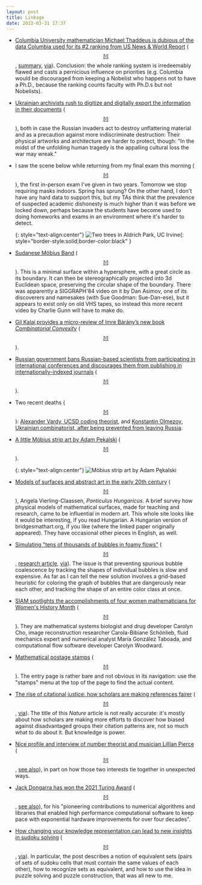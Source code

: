 ```yaml
---
layout: post
title: Linkage
date: 2022-03-31 17:37
---
```

* [Columbia University mathematician Michael Thaddeus is dubious of the data Columbia used for its #2 ranking from US News & World Report](http://www.math.columbia.edu/~thaddeus/ranking/investigation.html) <span style="white-space:nowrap">([$$\mathbb{M}$$](https://mathstodon.xyz/@11011110/107970703826205607),</span> [summary](http://www.math.columbia.edu/~thaddeus/ranking/executivesummary.pdf), [via](https://www.chronicle.com/article/columbia-is-ranked-no-2-by-u-s-news-a-professor-says-its-spot-is-based-on-false-data)). Conclusion: the whole ranking system is irredeemably flawed and casts a pernicious influence on priorities (e.g. Columbia would be discouraged from keeping a Nobelist who happens not to have a Ph.D., because the ranking counts faculty with Ph.D.s but not Nobelists).

* [Ukrainian archivists rush to digitize and digitally export the information in their documents](https://www.theguardian.com/commentisfree/2022/mar/15/ukrainian-heritage-under-threat-truth-soviet-era-russia) <span style="white-space:nowrap">([$$\mathbb{M}$$](https://mathstodon.xyz/@11011110/107975640992420745)),</span> both in case the Russian invaders act to destroy unflattering material and as a precaution against more indiscriminate destruction: 
Their physical artworks and architecture are harder to protect, though: "In the midst of the unfolding human tragedy is the appalling cultural loss the war may wreak."

* I saw the scene below while returning from my final exam this morning <span style="white-space:nowrap">([$$\mathbb{M}$$](https://mathstodon.xyz/@11011110/107980104426629314)),</span> the first in-person exam I've given in two years. Tomorrow we stop requiring masks indoors. Spring has sprung? On the other hand, I don't have any hard data to support this, but my TAs think that the prevalence of suspected academic dishonesty is much higher than it was before we locked down, perhaps because the students have become used to doing homeworks and exams in an environment where it's harder to detect.

  {: style="text-align:center"}
![Two trees in Aldrich Park, UC Irvine](https://www.ics.uci.edu/~eppstein/pix/2trees/2trees-m.jpg){: style="border-style:solid;border-color:black" }

* [Sudanese Möbius Band](https://vimeo.com/286360639) <span style="white-space:nowrap">([$$\mathbb{M}$$](https://mathstodon.xyz/@11011110/107987571486022171)).</span> This is a minimal surface within a hypersphere, with a great circle as its boundary. It can then be stereographically projected into 3d Euclidean space, preserving the circular shape of the boundary. There was apparently a SIGGRAPH'84 video on it by Dan Asimov, one of its discoverers and namesakes (with Sue Goodman: Sue-Dan-ese), but it appears to exist only on old VHS tapes, so instead this more recent video by Charlie Gunn will have to make do.

* [Gil Kalai provides a micro-review of Imre Bárány’s new book _Combinatorial Convexity_](https://gilkalai.wordpress.com/2022/03/21/combinatorial-convexity-a-wonderful-new-book-by-imre-barany/) <span style="white-space:nowrap">([$$\mathbb{M}$$](https://mathstodon.xyz/@11011110/107995544907177318)).</span> 

* [Russian government bans Russian-based scientists from participating in international conferences and discourages them from publishing in internationally-indexed journals](https://www.theverge.com/2022/3/21/22988994/russia-science-publication-database-conferences) <span style="white-space:nowrap">([$$\mathbb{M}$$](https://mathstodon.xyz/@11011110/107998691420226306)).</span>

* Two recent deaths <span style="white-space:nowrap">([$$\mathbb{M}$$](https://mathstodon.xyz/@11011110/108002049810796984)):</span> [Alexander Vardy, UCSD coding theorist](https://www.itsoc.org/news/alexander-vardy-distinguished-coding-theorist-passed-away), and [Konstantin Olmezov, Ukrainian combinatorist, after being prevented from leaving Russia](https://www.ukrinform.net/rubric-society/3435402-ukrainian-mathematician-commits-suicide-in-russia-after-not-being-allowed-to-leave-country.html).

* [A little Möbius strip art by Adam Pękalski](https://lthmath.tumblr.com/post/189129742584/a-little-mobius-strip-art-by-adam-p%C4%99kalski-for) <span style="white-space:nowrap">([$$\mathbb{M}$$](https://mathstodon.xyz/@11011110/108009843844704577)).</span>

  {: style="text-align:center"}
![Möbius strip art by Adam Pękalski]({{site.baseurl}}/assets/2022/pekalsky.png)

* [Models of surfaces and abstract art in the early 20th century](http://www.ponticulus.hu/rovatok/hidverok/vierling-models-of-surfaces.html) <span style="white-space:nowrap">([$$\mathbb{M}$$](https://mathstodon.xyz/@11011110/108016004847866791)),</span> Angela Vierling-Claassen, _Ponticulus Hungaricus_. A brief survey how physical models of mathematical surfaces, made for teaching and research, came to be influential in modern art. This whole site looks like it would be interesting, if you read Hungarian. A Hungarian version of bridgesmathart.org, if you like (where the linked paper originally appeared). They have occasional other pieces in English, as well.

* [Simulating "tens of thousands of bubbles in foamy flows"](https://www.seas.harvard.edu/news/2022/02/bubbles-bubbles-everywhere) <span style="white-space:nowrap">([$$\mathbb{M}$$](https://mathstodon.xyz/@11011110/108021804418963231),</span> [research article](https://doi.org/10.1126/sciadv.abm0590),
[via](https://technews.acm.org/archives.cfm?fo=2022-02-feb/feb-09-2022.html)). The issue is that preventing spurious bubble coalescence by tracking the shapes of individual bubbles is slow and expensive. As far as I can tell the new solution involves a grid-based heuristic for coloring the graph of bubbles that are dangerously near each other, and tracking the shape of an entire color class at once.

* [SIAM spotlights the accomplishments of four women mathematicians for Women's History Month](https://sinews.siam.org/Details-Page/siam-honors-womens-history-month) <span style="white-space:nowrap">([$$\mathbb{M}$$](https://mathstodon.xyz/@11011110/108025979413339894)).</span> They are mathematical systems biologist and drug developer Carolyn Cho, image reconstruction researcher Carola-Bibiane Schönlieb, fluid mechanics expert and numerical analyst María González Taboada, and computational flow software developer Carolyn Woodward.

* [Mathematical postage stamps](https://mathematicalstamps.eu/index) <span style="white-space:nowrap">([$$\mathbb{M}$$](https://mathstodon.xyz/@11011110/108032725203711460)).</span> The entry page is rather bare and not obvious in its navigation: use the "stamps" menu at the top of the page to find the actual content.

* [The rise of citational justice: how scholars are making references fairer](https://www.nature.com/articles/d41586-022-00793-1) <span style="white-space:nowrap">([$$\mathbb{M}$$](https://mathstodon.xyz/@11011110/108038364210238562),</span> [via](https://retractionwatch.com/2022/03/26/weekend-reads-concussion-researcher-faces-more-scrutiny-mendel-the-fraud-seeking-redemption-after-misconduct-finding/)). The title of this _Nature_ article is not really accurate: it's mostly about how scholars are making more efforts to discover how biased against disadvantaged groups their citation patterns are, not so much what to do about it. But knowledge is power.

* [Nice profile and interview of number theorist and musician Lillian Pierce](https://www.quantamagazine.org/in-music-and-math-lillian-pierce-builds-landscapes-20220330) <span style="white-space:nowrap">([$$\mathbb{M}$$](https://mathstodon.xyz/@11011110/108046674227966771),</span> [see also](https://en.wikipedia.org/wiki/Lillian_Pierce)), in part on how those two interests tie together in unexpected ways.

* [Jack Dongarra has won the 2021 Turing Award](https://www.acm.org/media-center/2022/march/turing-award-2021) <span style="white-space:nowrap">([$$\mathbb{M}$$](https://mathstodon.xyz/@11011110/108048639276194672),</span> [see also](https://www.nytimes.com/2022/03/30/technology/turing-award-jack-dongarra.html)), for his "pioneering contributions to numerical algorithms and libraries that enabled high performance computational software to keep pace with exponential hardware improvements for over four decades".

* [How changing your knowledge representation can lead to new insights in sudoku solving](https://desystemize.substack.com/p/desystemize-9) <span style="white-space:nowrap">([$$\mathbb{M}$$](https://mathstodon.xyz/@11011110/108052563128328185),</span> [via](https://news.ycombinator.com/item?id=30863073)). In particular, the post describes a notion of equivalent sets (pairs of sets of sudoku cells that must contain the same values of each other), how to recognize sets as equivalent, and how to use the idea in puzzle solving and puzzle construction, that was all new to me.